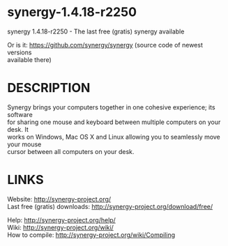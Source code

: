 ﻿synergy-1.4.18-r2250
====================

synergy 1.4.18-r2250 - The last free (gratis) synergy available

Or is it: <https://github.com/synergy/synergy> (source code of newest versions  
available there)

DESCRIPTION
===========

Synergy brings your computers together in one cohesive experience; its software  
for sharing one mouse and keyboard between multiple computers on your desk. It  
works on Windows, Mac OS X and Linux allowing you to seamlessly move your mouse  
cursor between all computers on your desk.

LINKS
=====

Website: <http://synergy-project.org/>  
Last free (gratis) downloads: <http://synergy-project.org/download/free/>

Help: <http://synergy-project.org/help/>  
Wiki: <http://synergy-project.org/wiki/>  
How to compile: <http://synergy-project.org/wiki/Compiling>
